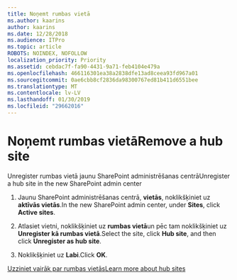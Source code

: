```yaml
---
title: Noņemt rumbas vietā
ms.author: kaarins
author: kaarins
ms.date: 12/28/2018
ms.audience: ITPro
ms.topic: article
ROBOTS: NOINDEX, NOFOLLOW
localization_priority: Priority
ms.assetid: cebdac7f-fa90-4431-9a71-feb4104e479a
ms.openlocfilehash: 466116301ea38a2838dfe13ad8ceea93fd967a01
ms.sourcegitcommit: 0ae6cbb8cf2836da98300767ed81b411d6551bee
ms.translationtype: MT
ms.contentlocale: lv-LV
ms.lasthandoff: 01/30/2019
ms.locfileid: "29662016"
---
```

# <a name="remove-a-hub-site"></a><span data-ttu-id="e0e19-102">Noņemt rumbas vietā</span><span class="sxs-lookup"><span data-stu-id="e0e19-102">Remove a hub site</span></span>

<span data-ttu-id="e0e19-103">Unregister rumbas vietā jaunu SharePoint administrēšanas centrā</span><span class="sxs-lookup"><span data-stu-id="e0e19-103">Unregister a hub site in the new SharePoint admin center</span></span>
  
1. <span data-ttu-id="e0e19-104">Jaunu SharePoint administrēšanas centrā, **vietās**, noklikšķiniet uz **aktīvās vietās**.</span><span class="sxs-lookup"><span data-stu-id="e0e19-104">In the new SharePoint admin center, under **Sites**, click **Active sites**.</span></span> 
    
2. <span data-ttu-id="e0e19-105">Atlasiet vietni, noklikšķiniet uz **rumbas vietā**un pēc tam noklikšķiniet uz **Unregister kā rumbas vietā**.</span><span class="sxs-lookup"><span data-stu-id="e0e19-105">Select the site, click **Hub site**, and then click **Unregister as hub site**.</span></span> 
    
3. <span data-ttu-id="e0e19-106">Noklikšķiniet uz **Labi**.</span><span class="sxs-lookup"><span data-stu-id="e0e19-106">Click **OK**.</span></span> 
    
[<span data-ttu-id="e0e19-107">Uzziniet vairāk par rumbas vietās</span><span class="sxs-lookup"><span data-stu-id="e0e19-107">Learn more about hub sites</span></span>](https://support.office.com/article/what-is-a-sharepoint-hub-site-fe26ae84-14b7-45b6-a6d1-948b3966427f?ui=en-US&amp;rs=en-US&amp;ad=US)
  

